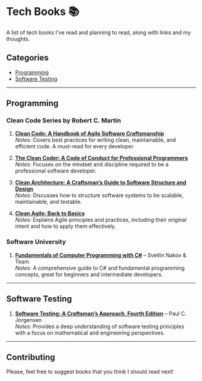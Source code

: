 # Tech Books 📚

A list of tech books I've read and planning to read, along with links and my thoughts.

## Categories
- [Programming](#programming)
- [Software Testing](#software-testing)

---

## Programming
### Clean Code Series by Robert C. Martin  
1. **[Clean Code: A Handbook of Agile Software Craftsmanship](https://www.amazon.com/Clean-Code-Handbook-Software-Craftsmanship/dp/0132350882/)**  
   *Notes:* Covers best practices for writing clean, maintainable, and efficient code. A must-read for every developer.

2. **[The Clean Coder: A Code of Conduct for Professional Programmers](https://www.amazon.com/Clean-Coder-Conduct-Professional-Programmers/dp/0137081073/)**  
   *Notes:* Focuses on the mindset and discipline required to be a professional software developer.

3. **[Clean Architecture: A Craftsman’s Guide to Software Structure and Design](https://www.amazon.com/Clean-Architecture-Craftsmans-Software-Structure/dp/0134494164/)**  
   *Notes:* Discusses how to structure software systems to be scalable, maintainable, and testable.

4. **[Clean Agile: Back to Basics](https://www.amazon.com/Clean-Agile-Basics-Robert-Martin/dp/0135781868/)**  
   *Notes:* Explains Agile principles and practices, including their original intent and how to apply them effectively.

### Software University 
1. **[Fundamentals of Computer Programming with C#](https://csharp-book.softuni.bg/)** – Svetlin Nakov & Team  
   *Notes:* A comprehensive guide to C# and fundamental programming concepts, great for beginners and intermediate developers.

---
   
## Software Testing

1. **[Software Testing: A Craftsman’s Approach, Fourth Edition](https://www.amazon.com/Software-Testing-Craftsmans-Approach-Fourth/dp/1466560681/)** – Paul C. Jorgensen  
   *Notes:* Provides a deep understanding of software testing principles with a focus on mathematical and engineering perspectives.

---
## Contributing
Please, feel free to suggest books that you think I should read next!
